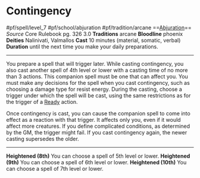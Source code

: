 # Contingency
#pf/spell/level_7 #pf/school/abjuration #pf/tradition/arcane 
==[Abjuration](../../../Traits/Abjuration.md)==
*Source* Core Rulebook pg. 326 3.0
**Traditions** arcane
**Bloodline** phoenix
**Deities** Nalinivati, Valmallos
**Cast** 10 minutes (material, somatic, verbal)
**Duration** until the next time you make your daily preparations.

---
You prepare a spell that will trigger later. While casting contingency, you also cast another spell of 4th level or lower with a casting time of no more than 3 actions. This companion spell must be one that can affect you. You must make any decisions for the spell when you cast contingency, such as choosing a damage type for resist energy. During the casting, choose a trigger under which the spell will be cast, using the same restrictions as for the trigger of a [Ready](../../../Actions/Ready.md) action.

Once contingency is cast, you can cause the companion spell to come into effect as a reaction with that trigger. It affects only you, even if it would affect more creatures. If you define complicated conditions, as determined by the GM, the trigger might fail. If you cast contingency again, the newer casting supersedes the older.

<hr>

**Heightened (8th)** You can choose a spell of 5th level or lower.
**Heightened (9th)** You can choose a spell of 6th level or lower.
**Heightened (10th)** You can choose a spell of 7th level or lower.